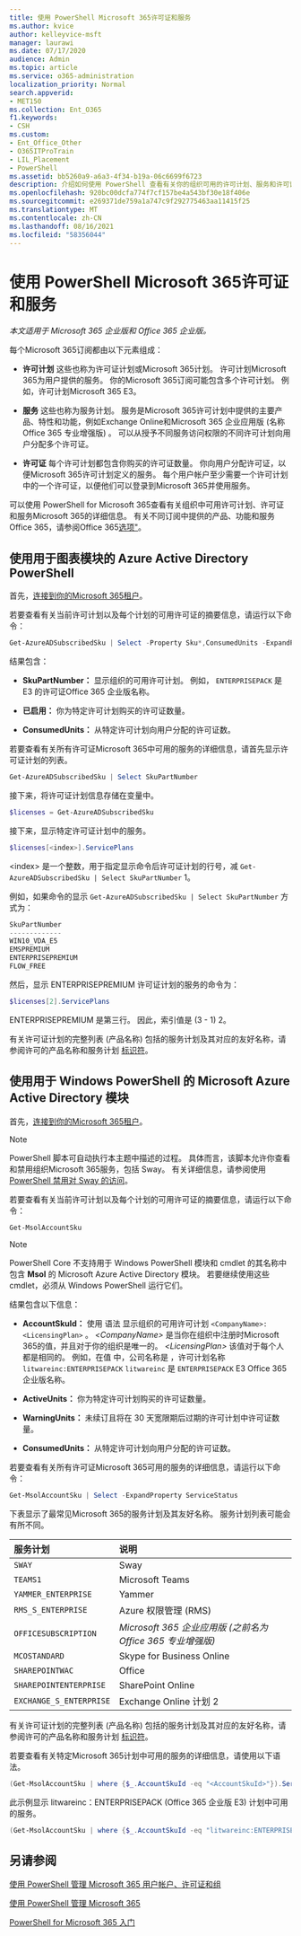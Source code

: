 ```yaml
---
title: 使用 PowerShell Microsoft 365许可证和服务
ms.author: kvice
author: kelleyvice-msft
manager: laurawi
ms.date: 07/17/2020
audience: Admin
ms.topic: article
ms.service: o365-administration
localization_priority: Normal
search.appverid:
- MET150
ms.collection: Ent_O365
f1.keywords:
- CSH
ms.custom:
- Ent_Office_Other
- O365ITProTrain
- LIL_Placement
- PowerShell
ms.assetid: bb5260a9-a6a3-4f34-b19a-06c6699f6723
description: 介绍如何使用 PowerShell 查看有关你的组织可用的许可计划、服务和许可证Microsoft 365的信息。
ms.openlocfilehash: 920bc00dcfa774f7cf157be4a543bf30e18f406e
ms.sourcegitcommit: e269371de759a1a747c9f292775463aa11415f25
ms.translationtype: MT
ms.contentlocale: zh-CN
ms.lasthandoff: 08/16/2021
ms.locfileid: "58356044"
---
```

# <a name="view-microsoft-365-licenses-and-services-with-powershell"></a>使用 PowerShell Microsoft 365许可证和服务

*本文适用于 Microsoft 365 企业版和 Office 365 企业版。*

每个Microsoft 365订阅都由以下元素组成：

- **许可计划** 这些也称为许可证计划或Microsoft 365计划。 许可计划Microsoft 365为用户提供的服务。 你的Microsoft 365订阅可能包含多个许可计划。 例如，许可计划Microsoft 365 E3。
    
- **服务** 这些也称为服务计划。 服务是Microsoft 365许可计划中提供的主要产品、特性和功能，例如Exchange Online和Microsoft 365 企业应用版 (名称Office 365 专业增强版) 。 可以从授予不同服务访问权限的不同许可计划向用户分配多个许可证。
    
- **许可证** 每个许可计划都包含你购买的许可证数量。 你向用户分配许可证，以便Microsoft 365许可计划定义的服务。 每个用户帐户至少需要一个许可计划中的一个许可证，以便他们可以登录到Microsoft 365并使用服务。
    
可以使用 PowerShell for Microsoft 365查看有关组织中可用许可计划、许可证和服务Microsoft 365的详细信息。 有关不同订阅中提供的产品、功能和服务Office 365，请参阅Office 365[选项"](/office365/servicedescriptions/office-365-platform-service-description/office-365-plan-options)。


## <a name="use-the-azure-active-directory-powershell-for-graph-module"></a>使用用于图表模块的 Azure Active Directory PowerShell

首先，[连接到你的Microsoft 365租户](connect-to-microsoft-365-powershell.md#connect-with-the-azure-active-directory-powershell-for-graph-module)。
  
若要查看有关当前许可计划以及每个计划的可用许可证的摘要信息，请运行以下命令：
  
```powershell
Get-AzureADSubscribedSku | Select -Property Sku*,ConsumedUnits -ExpandProperty PrepaidUnits
```

结果包含：
  
- **SkuPartNumber：** 显示组织的可用许可计划。 例如， `ENTERPRISEPACK` 是 E3 的许可证Office 365 企业版名称。
    
- **已启用：** 你为特定许可计划购买的许可证数量。
    
- **ConsumedUnits：** 从特定许可计划向用户分配的许可证数。
    
若要查看有关所有许可证Microsoft 365中可用的服务的详细信息，请首先显示许可证计划的列表。

```powershell
Get-AzureADSubscribedSku | Select SkuPartNumber
```

接下来，将许可证计划信息存储在变量中。

```powershell
$licenses = Get-AzureADSubscribedSku
```

接下来，显示特定许可证计划中的服务。

```powershell
$licenses[<index>].ServicePlans
```

\<index> 是一个整数，用于指定显示命令后许可证计划的行号，减 `Get-AzureADSubscribedSku | Select SkuPartNumber` 1。

例如，如果命令的显示 `Get-AzureADSubscribedSku | Select SkuPartNumber` 方式为：

```powershell
SkuPartNumber
-------------
WIN10_VDA_E5
EMSPREMIUM
ENTERPRISEPREMIUM
FLOW_FREE
```

然后，显示 ENTERPRISEPREMIUM 许可证计划的服务的命令为：

```powershell
$licenses[2].ServicePlans
```

ENTERPRISEPREMIUM 是第三行。 因此，索引值是 (3 - 1) 2。

有关许可证计划的完整列表 (产品名称) 包括的服务计划及其对应的友好名称，请参阅许可的产品名称和服务计划 [标识符](/azure/active-directory/users-groups-roles/licensing-service-plan-reference)。

## <a name="use-the-microsoft-azure-active-directory-module-for-windows-powershell"></a>使用用于 Windows PowerShell 的 Microsoft Azure Active Directory 模块

首先，[连接到你的Microsoft 365租户](connect-to-microsoft-365-powershell.md#connect-with-the-microsoft-azure-active-directory-module-for-windows-powershell)。

>[!Note]
>PowerShell 脚本可自动执行本主题中描述的过程。 具体而言，该脚本允许你查看和禁用组织Microsoft 365服务，包括 Sway。 有关详细信息，请参阅使用 [PowerShell 禁用对 Sway 的访问](disable-access-to-sway-with-microsoft-365-powershell.md)。
>
    
若要查看有关当前许可计划以及每个计划的可用许可证的摘要信息，请运行以下命令：
  
```powershell
Get-MsolAccountSku
```

>[!Note]
>PowerShell Core 不支持用于 Windows PowerShell 模块和 cmdlet 的其名称中包含 **Msol** 的 Microsoft Azure Active Directory 模块。 若要继续使用这些 cmdlet，必须从 Windows PowerShell 运行它们。
>

结果包含以下信息：
  
- **AccountSkuId：** 使用 语法 显示组织的可用许可计划 `<CompanyName>:<LicensingPlan>` 。  _\<CompanyName>_ 是当你在组织中注册时Microsoft 365的值，并且对于你的组织是唯一的。 _\<LicensingPlan>_ 该值对于每个人都是相同的。 例如，在值 中，公司名称是 ，许可计划名称 `litwareinc:ENTERPRISEPACK` `litwareinc` 是 `ENTERPRISEPACK` E3 Office 365 企业版名称。
    
- **ActiveUnits：** 你为特定许可计划购买的许可证数量。
    
- **WarningUnits：** 未续订且将在 30 天宽限期后过期的许可计划中许可证数量。
    
- **ConsumedUnits：** 从特定许可计划向用户分配的许可证数。
    
若要查看有关所有许可证Microsoft 365可用的服务的详细信息，请运行以下命令：
  
```powershell
Get-MsolAccountSku | Select -ExpandProperty ServiceStatus
```

下表显示了最常见Microsoft 365的服务计划及其友好名称。 服务计划列表可能会有所不同。 
  
|**服务计划**|**说明**|
|:-----|:-----|
| `SWAY` <br/> |Sway  <br/> |
| `TEAMS1` <br/> |Microsoft Teams  <br/> |
| `YAMMER_ENTERPRISE` <br/> |Yammer  <br/> |
| `RMS_S_ENTERPRISE` <br/> |Azure 权限管理 (RMS)  <br/> |
| `OFFICESUBSCRIPTION` <br/> |*Microsoft 365 企业应用版 (之前名为 Office 365 专业增强版)*  <br/> |
| `MCOSTANDARD` <br/> |Skype for Business Online  <br/> |
| `SHAREPOINTWAC` <br/> |Office  <br/> |
| `SHAREPOINTENTERPRISE` <br/> |SharePoint Online  <br/> |
| `EXCHANGE_S_ENTERPRISE` <br/> |Exchange Online 计划 2  <br/> |
   
有关许可证计划的完整列表 (产品名称) 包括的服务计划及其对应的友好名称，请参阅许可的产品名称和服务计划 [标识符](/azure/active-directory/users-groups-roles/licensing-service-plan-reference)。

若要查看有关特定Microsoft 365计划中可用的服务的详细信息，请使用以下语法。
  
```powershell
(Get-MsolAccountSku | where {$_.AccountSkuId -eq "<AccountSkuId>"}).ServiceStatus
```

此示例显示 litwareinc：ENTERPRISEPACK (Office 365 企业版 E3) 计划中可用的服务。
  
```powershell
(Get-MsolAccountSku | where {$_.AccountSkuId -eq "litwareinc:ENTERPRISEPACK"}).ServiceStatus
```

## <a name="see-also"></a>另请参阅

[使用 PowerShell 管理 Microsoft 365 用户帐户、许可证和组](manage-user-accounts-and-licenses-with-microsoft-365-powershell.md)
  
[使用 PowerShell 管理 Microsoft 365](manage-microsoft-365-with-microsoft-365-powershell.md)
  
[PowerShell for Microsoft 365 入门](getting-started-with-microsoft-365-powershell.md)